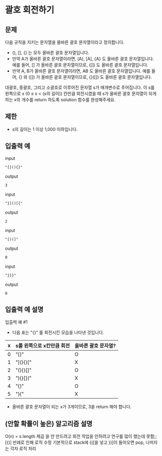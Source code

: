 # 괄호 회전하기

## 문제

다음 규칙을 지키는 문자열을 올바른 괄호 문자열이라고 정의합니다.

- (), [], {} 는 모두 올바른 괄호 문자열입니다.
- 만약 A가 올바른 괄호 문자열이라면, (A), [A], {A} 도 올바른 괄호 문자열입니다. 예를 들어, [] 가 올바른 괄호 문자열이므로, ([]) 도 올바른 괄호 문자열입니다.
- 만약 A, B가 올바른 괄호 문자열이라면, AB 도 올바른 괄호 문자열입니다. 예를 들어, {} 와 ([]) 가 올바른 괄호 문자열이므로, {}([]) 도 올바른 괄호 문자열입니다.

대괄호, 중괄호, 그리고 소괄호로 이루어진 문자열 s가 매개변수로 주어집니다. 이 s를 왼쪽으로 x (0 ≤ x < (s의 길이)) 칸만큼 회전시켰을 때 s가 올바른 괄호 문자열이 되게 하는 x의 개수를 return 하도록 solution 함수를 완성해주세요.

## 제한 

- s의 길이는 1 이상 1,000 이하입니다.

## 입출력 예

input
``` 
"[](){}"
```
output
``` 
3
```

input
``` 
"}]()[{"
```
output
``` 
2
```

input
``` 
"[)(]"	
```
output
``` 
0
```

input
``` 
"}}}"	
```
output
``` 
0
```

## 입출력 예 설명

입출력 예 #1
- 다음 표는 "[](){}" 를 회전시킨 모습을 나타낸 것입니다.

| x   | s를 왼쪽으로 x칸만큼 회전 | 올바른 괄호 문자열? |
| --- | ------------------------- | ------------------- |
| 0   | "[](){}"                  | O                   |
| 1   | "](){}["                  | X                   |
| 2   | "(){}[]"                  | O                   |
| 3   | "){}[]("                  | X                   |
| 4   | "{}[]()"                  | O                   |
| 5   | "}[](){"                  | X                   |

- 올바른 괄호 문자열이 되는 x가 3개이므로, 3을 return 해야 합니다.


## (안할 확률이 높은) 알고리즘 설명

 O(n) = s.length 제곱 을 안 만드려고 회전 작업을 안하려고 연구를 많이 했는데 못함;;
[{)] 반례로 인해 로직 수정
기본적으로 stack에  {([을 넣고 })]이 들어오면 pop, 나머지는 각자 로직 처리

